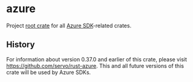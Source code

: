 # azure

Project [root crate](https://rust-lang.github.io/rfcs/3243-packages-as-optional-namespaces.html) for all [Azure SDK](https://azure.github.io/azure-sdk)-related crates.

## History

For information about version 0.37.0 and earlier of this crate, please visit <https://github.com/servo/rust-azure>. This and all future versions of this crate will be used by Azure SDKs.
